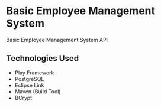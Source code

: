 # Basic Employee Management System

Basic Employee Management System API

## Technologies Used
- Play Framework
- PostgreSQL
- Eclipse Link
- Maven (Build Tool)
- BCrypt

